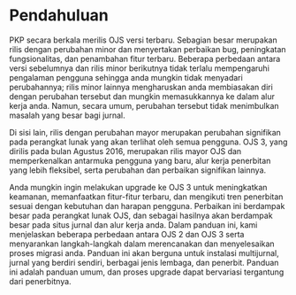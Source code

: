 # Pendahuluan

PKP secara berkala merilis OJS versi terbaru. Sebagian besar merupakan rilis dengan perubahan minor dan menyertakan perbaikan bug, peningkatan fungsionalitas, dan penambahan fitur terbaru. Beberapa perbedaan antara versi sebelumnya dan rilis minor berikutnya tidak terlalu mempengaruhi pengalaman pengguna sehingga anda mungkin tidak menyadari perubahannya; rilis minor lainnya mengharuskan anda membiasakan diri dengan perubahan tersebut dan mungkin memasukkannya ke dalam alur kerja anda. Namun, secara umum, perubahan tersebut tidak menimbulkan masalah yang besar bagi jurnal.

Di sisi lain, rilis dengan perubahan mayor merupakan perubahan signifikan pada perangkat lunak yang akan terlihat oleh semua pengguna. OJS 3, yang dirilis pada bulan Agustus 2016, merupakan rilis mayor OJS dan memperkenalkan antarmuka pengguna yang baru, alur kerja penerbitan yang lebih fleksibel, serta perubahan dan perbaikan signifikan lainnya.

Anda mungkin ingin melakukan upgrade ke OJS 3 untuk meningkatkan keamanan, memanfaatkan fitur-fitur terbaru, dan mengikuti tren penerbitan sesuai dengan kebutuhan dan harapan pengguna. Perbaikan ini berdampak besar pada perangkat lunak OJS, dan sebagai hasilnya akan berdampak besar pada situs jurnal dan alur kerja anda. Dalam panduan ini, kami menjelaskan beberapa perbedaan antara OJS 2 dan OJS 3 serta menyarankan langkah-langkah dalam merencanakan dan menyelesaikan proses migrasi anda. Panduan ini akan berguna untuk instalasi multijurnal, jurnal yang berdiri sendiri, berbagai jenis lembaga, dan penerbit. Panduan ini adalah panduan umum, dan proses upgrade dapat bervariasi tergantung dari penerbitnya.
